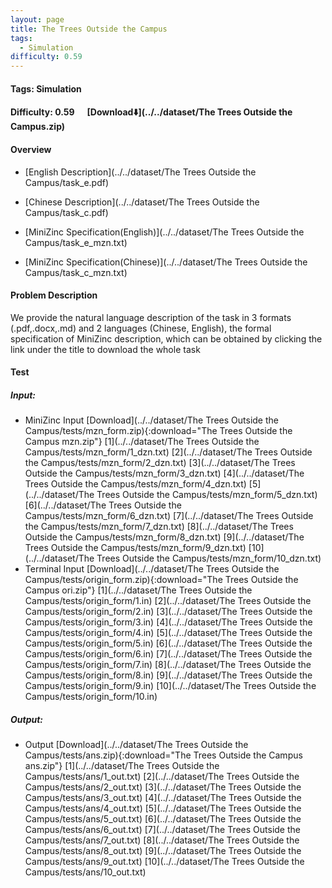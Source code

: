 ```yaml
---
layout: page
title: The Trees Outside the Campus
tags:
  - Simulation
difficulty: 0.59
---
```


#### Tags: Simulation
#### Difficulty: 0.59 &nbsp;&nbsp;&nbsp;&nbsp; [Download⬇️](../../dataset/The Trees Outside the Campus.zip)
#### Overview
- [English Description](../../dataset/The Trees Outside the Campus/task_e.pdf)
- [Chinese Description](../../dataset/The Trees Outside the Campus/task_c.pdf)
- [MiniZinc Specification(English)](../../dataset/The Trees Outside the Campus/task_e_mzn.txt)

- [MiniZinc Specification(Chinese)](../../dataset/The Trees Outside the Campus/task_c_mzn.txt)

#### Problem Description
We provide the natural language description of the task in 3 formats (.pdf,.docx,.md) and 2 languages (Chinese, English), the formal specification of MiniZinc description, which can be obtained by clicking the link under the title to download the whole task
#### Test
##### Input:
- MiniZinc Input [Download](../../dataset/The Trees Outside the Campus/tests/mzn_form.zip){:download="The Trees Outside the Campus mzn.zip"} [1](../../dataset/The Trees Outside the Campus/tests/mzn_form/1_dzn.txt) [2](../../dataset/The Trees Outside the Campus/tests/mzn_form/2_dzn.txt) [3](../../dataset/The Trees Outside the Campus/tests/mzn_form/3_dzn.txt) [4](../../dataset/The Trees Outside the Campus/tests/mzn_form/4_dzn.txt) [5](../../dataset/The Trees Outside the Campus/tests/mzn_form/5_dzn.txt) [6](../../dataset/The Trees Outside the Campus/tests/mzn_form/6_dzn.txt) [7](../../dataset/The Trees Outside the Campus/tests/mzn_form/7_dzn.txt) [8](../../dataset/The Trees Outside the Campus/tests/mzn_form/8_dzn.txt) [9](../../dataset/The Trees Outside the Campus/tests/mzn_form/9_dzn.txt) [10](../../dataset/The Trees Outside the Campus/tests/mzn_form/10_dzn.txt) 
- Terminal Input [Download](../../dataset/The Trees Outside the Campus/tests/origin_form.zip){:download="The Trees Outside the Campus ori.zip"} [1](../../dataset/The Trees Outside the Campus/tests/origin_form/1.in) [2](../../dataset/The Trees Outside the Campus/tests/origin_form/2.in) [3](../../dataset/The Trees Outside the Campus/tests/origin_form/3.in) [4](../../dataset/The Trees Outside the Campus/tests/origin_form/4.in) [5](../../dataset/The Trees Outside the Campus/tests/origin_form/5.in) [6](../../dataset/The Trees Outside the Campus/tests/origin_form/6.in) [7](../../dataset/The Trees Outside the Campus/tests/origin_form/7.in) [8](../../dataset/The Trees Outside the Campus/tests/origin_form/8.in) [9](../../dataset/The Trees Outside the Campus/tests/origin_form/9.in) [10](../../dataset/The Trees Outside the Campus/tests/origin_form/10.in) 

##### Output:
- Output [Download](../../dataset/The Trees Outside the Campus/tests/ans.zip){:download="The Trees Outside the Campus ans.zip"} [1](../../dataset/The Trees Outside the Campus/tests/ans/1_out.txt) [2](../../dataset/The Trees Outside the Campus/tests/ans/2_out.txt) [3](../../dataset/The Trees Outside the Campus/tests/ans/3_out.txt) [4](../../dataset/The Trees Outside the Campus/tests/ans/4_out.txt) [5](../../dataset/The Trees Outside the Campus/tests/ans/5_out.txt) [6](../../dataset/The Trees Outside the Campus/tests/ans/6_out.txt) [7](../../dataset/The Trees Outside the Campus/tests/ans/7_out.txt) [8](../../dataset/The Trees Outside the Campus/tests/ans/8_out.txt) [9](../../dataset/The Trees Outside the Campus/tests/ans/9_out.txt) [10](../../dataset/The Trees Outside the Campus/tests/ans/10_out.txt) 

